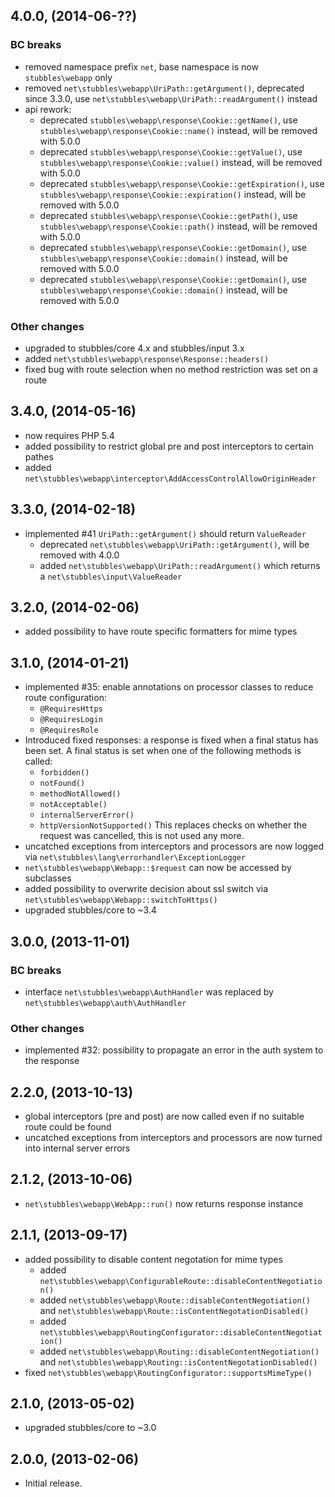 4.0.0, (2014-06-??)
-------------------

### BC breaks

   * removed namespace prefix `net`, base namespace is now `stubbles\webapp` only
   * removed `net\stubbles\webapp\UriPath::getArgument()`, deprecated since 3.3.0, use `net\stubbles\webapp\UriPath::readArgument()` instead
   * api rework:
     * deprecated `stubbles\webapp\response\Cookie::getName()`, use `stubbles\webapp\response\Cookie::name()` instead, will be removed with 5.0.0
     * deprecated `stubbles\webapp\response\Cookie::getValue()`, use `stubbles\webapp\response\Cookie::value()` instead, will be removed with 5.0.0
     * deprecated `stubbles\webapp\response\Cookie::getExpiration()`, use `stubbles\webapp\response\Cookie::expiration()` instead, will be removed with 5.0.0
     * deprecated `stubbles\webapp\response\Cookie::getPath()`, use `stubbles\webapp\response\Cookie::path()` instead, will be removed with 5.0.0
     * deprecated `stubbles\webapp\response\Cookie::getDomain()`, use `stubbles\webapp\response\Cookie::domain()` instead, will be removed with 5.0.0
     * deprecated `stubbles\webapp\response\Cookie::getDomain()`, use `stubbles\webapp\response\Cookie::domain()` instead, will be removed with 5.0.0

### Other changes

   * upgraded to stubbles/core 4.x and stubbles/input 3.x
   * added `net\stubbles\webapp\response\Response::headers()`
   * fixed bug with route selection when no method restriction was set on a route


3.4.0, (2014-05-16)
-------------------

   * now requires PHP 5.4
   * added possibility to restrict global pre and post interceptors to certain pathes
   * added `net\stubbles\webapp\interceptor\AddAccessControlAllowOriginHeader`


3.3.0, (2014-02-18)
-------------------

   * implemented #41 `UriPath::getArgument()` should return `ValueReader`
      * deprecated `net\stubbles\webapp\UriPath::getArgument()`, will be removed with 4.0.0
      * added `net\stubbles\webapp\UriPath::readArgument()` which returns a `net\stubbles\input\ValueReader`


3.2.0, (2014-02-06)
-------------------

   * added possibility to have route specific formatters for mime types


3.1.0, (2014-01-21)
-------------------

   * implemented #35: enable annotations on processor classes to reduce route configuration:
      * `@RequiresHttps`
      * `@RequiresLogin`
      * `@RequiresRole`
   * Introduced fixed responses: a response is fixed when a final status has been set. A final status is set when one of the following methods is called:
      * `forbidden()`
      * `notFound()`
      * `methodNotAllowed()`
      * `notAcceptable()`
      * `internalServerError()`
      * `httpVersionNotSupported()`
     This replaces checks on whether the request was cancelled, this is not used any more.
   * uncatched exceptions from interceptors and processors are now logged via `net\stubbles\lang\errorhandler\ExceptionLogger`
   * `net\stubbles\webapp\Webapp::$request` can now be accessed by subclasses
   * added possibility to overwrite decision about ssl switch via `net\stubbles\webapp\Webapp::switchToHttps()`
   * upgraded stubbles/core to ~3.4


3.0.0, (2013-11-01)
-------------------

### BC breaks

   * interface `net\stubbles\webapp\AuthHandler` was replaced by `net\stubbles\webapp\auth\AuthHandler`

### Other changes

   * implemented #32: possibility to propagate an error in the auth system to the response


2.2.0, (2013-10-13)
-------------------

   * global interceptors (pre and post) are now called even if no suitable route could be found
   * uncatched exceptions from interceptors and processors are now turned into internal server errors


2.1.2, (2013-10-06)
-------------------

   * `net\stubbles\webapp\WebApp::run()` now returns response instance


2.1.1, (2013-09-17)
-------------------

   * added possibility to disable content negotation for mime types
      * added `net\stubbles\webapp\ConfigurableRoute::disableContentNegotiation()`
      * added `net\stubbles\webapp\Route::disableContentNegotiation()` and `net\stubbles\webapp\Route::isContentNegotationDisabled()`
      * added `net\stubbles\webapp\RoutingConfigurator::disableContentNegotiation()`
      * added `net\stubbles\webapp\Routing::disableContentNegotiation()` and `net\stubbles\webapp\Routing::isContentNegotationDisabled()`
   * fixed `net\stubbles\webapp\RoutingConfigurator::supportsMimeType()`


2.1.0, (2013-05-02)
-------------------

   * upgraded stubbles/core to ~3.0


2.0.0, (2013-02-06)
-------------------

   * Initial release.

